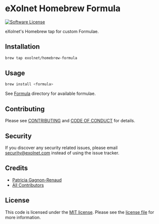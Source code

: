 # eXolnet Homebrew Formula

[![Software License](https://img.shields.io/badge/license-MIT-8469ad.svg?style=flat-square)](LICENSE)

eXolnet's Homebrew tap for custom Formulae.

## Installation

```bash
brew tap exolnet/homebrew-formula
```

## Usage

```bash
brew install <formula>
```

See [Formula](Formula) directory for available formulae.

## Contributing

Please see [CONTRIBUTING](CONTRIBUTING.md) and [CODE OF CONDUCT](CODE_OF_CONDUCT.md) for details.

## Security

If you discover any security related issues, please email security@exolnet.com instead of using the issue tracker.

## Credits

- [Patricia Gagnon-Renaud](https://github.com/pgrenaud)
- [All Contributors](../../contributors)

## License

This code is licensed under the [MIT license](http://choosealicense.com/licenses/mit/).
Please see the [license file](LICENSE) for more information.
